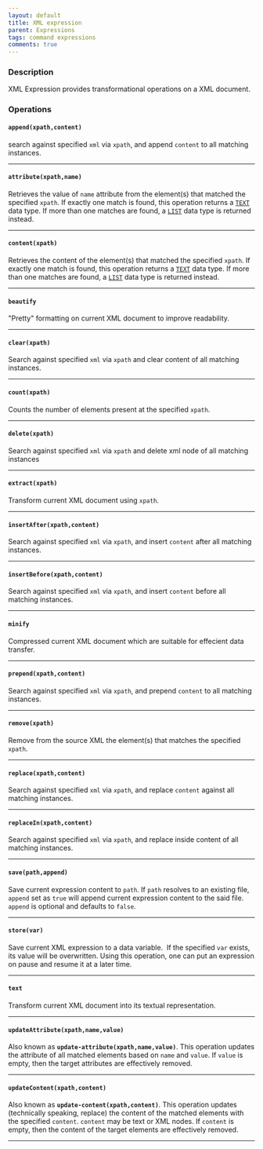 ```yaml
---
layout: default
title: XML expression
parent: Expressions
tags: command expressions
comments: true
---
```



### Description
XML Expression provides transformational operations on a XML document.


### Operations
#### **`append(xpath,content)`**
search against specified `xml` via `xpath`, and append `content` to all matching instances. 

-----

#### **`attribute(xpath,name)`**
Retrieves the value of `name` attribute from the element(s) that matched the specified `xpath`. If exactly one match is 
found, this operation returns a [`TEXT`](TEXTexpression) data type. If more than one matches are found, a 
[`LIST`](LISTexpression) data type is returned instead.

-----

#### **`content(xpath)`**
Retrieves the content of the element(s) that matched the specified `xpath`. If exactly one match is found, this 
operation returns a [`TEXT`](TEXTexpression) data type. If more than one matches are found, a [`LIST`](LISTexpression) 
data type is returned instead.

-----

#### **`beautify`**
"Pretty" formatting on current XML document to improve readability.

-----

#### **`clear(xpath)`**
Search against specified `xml` via `xpath` and clear content of all matching instances.  

-----

#### **`count(xpath)`**
Counts the number of elements present at the specified `xpath`.

-----

#### **`delete(xpath)`**
Search against specified `xml` via `xpath` and delete xml node of all matching instances  

-----

#### **`extract(xpath)`**
Transform current XML document using `xpath`.

-----

#### **`insertAfter(xpath,content)`**
Search against specified `xml` via `xpath`, and insert `content` after all matching instances. 

-----

#### **`insertBefore(xpath,content)`**
Search against specified `xml` via `xpath`, and insert `content` before all matching instances. 

-----

#### **`minify`**
Compressed current XML document which are suitable for effecient data transfer.

-----

#### **`prepend(xpath,content)`**
Search against specified `xml` via `xpath`, and prepend `content` to all matching instances. 

-----

#### **`remove(xpath)`**
Remove from the source XML the element(s) that matches the specified `xpath`.

-----

#### **`replace(xpath,content)`**
Search against specified `xml` via `xpath`, and replace `content` against all matching instances. 

-----

#### **`replaceIn(xpath,content)`**
Search against specified `xml` via `xpath`, and replace inside content of all matching instances. 

-----

#### **`save(path,append)`**
Save current expression content to `path`. If `path` resolves to an existing file, `append` set as `true` will append 
current expression content to the said file. `append` is optional and defaults to `false`.

-----

#### **`store(var)`**
Save current XML expression to a data variable.  If the specified `var` exists, its value will be overwritten. Using 
this operation, one can put an expression on pause and resume it at a later time.

-----

#### **`text`**
Transform current XML document into its textual representation.

-----

#### **`updateAttribute(xpath,name,value)`**
Also known as **`update-attribute(xpath,name,value)`**. This operation updates the attribute of all matched elements 
based on `name` and `value`. If `value` is empty, then the target attributes are effectively removed. 

-----

#### **`updateContent(xpath,content)`**
Also known as **`update-content(xpath,content)`**. This operation updates (technically speaking, replace) the content 
of the matched elements with the specified `content`. `content` may be text or XML nodes. If `content` is empty, then 
the content of the target elements are effectively removed. 

-----
